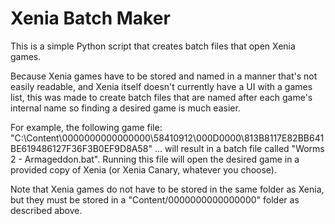 # Xenia Batch Maker
This is a simple Python script that creates batch files that open Xenia games.

Because Xenia games have to be stored and named in a manner that's not easily readable, and Xenia itself doesn't currently have a UI with a games list, this was made to create batch files that are named after each game's internal name so finding a desired game is much easier.

For example, the following game file:
"C:\Content\0000000000000000\58410912\000D0000\813B8117E82BB641BE619486127F36F3B0EF9D8A58"
... will result in a batch file called "Worms 2 - Armageddon.bat". Running this file will open the desired game in a provided copy of Xenia (or Xenia Canary, whatever you choose).

Note that Xenia games do not have to be stored in the same folder as Xenia, but they must be stored in a "Content/0000000000000000" folder as described above.